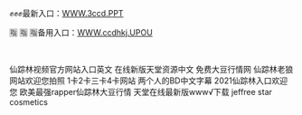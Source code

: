 <p>
	✊✊✊最新入口：<a href="http://www.baidu.com/link?url=6MA2SWnO3Raqke39an_0PUxosM6ZrUGzi1BN9tNnlPW&wd">WWW.3ccd.PPT</a> 
	<p>
		🈯
🈯
🈯备用入口：<a href="http://www.baidu.com/link?url=6MA2SWnO3Raqke39an_0PUxosM6ZrUGzi1BN9tNnlPW&wd">WWW.ccdhkj.UPOU</a> 
	</p>
	<p>
		<br />
	</p>
	<p>
		仙踪林视频官方网站入口英文
在线新版天堂资源中文
免费大豆行情网
仙踪林老狼网站欢迎您拍照
1卡2卡三卡4卡网站
两个人的BD中文字幕
2021仙踪林入口欢迎您
欧美最强rapper仙踪林大豆行情
天堂在线最新版www√下载
jeffree star cosmetics
	</p>
